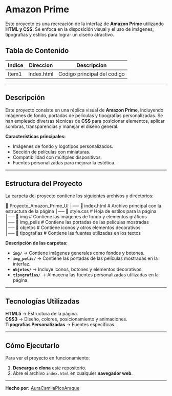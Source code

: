 
#  Amazon Prime

Este proyecto es una recreación de la interfaz de **Amazon Prime** utilizando **HTML y CSS**. Se enfoca en la disposición visual y el uso de imágenes, tipografías y estilos para lograr un diseño atractivo.  

##  Tabla de Contenido  
|Indice | Direccion | Descripcion
|-|-|-|
|Item1 | Index.html | Codigo principal del codigo
---

##  Descripción  

Este proyecto consiste en una réplica visual de **Amazon Prime**, incluyendo imágenes de fondo, portadas de películas y tipografías personalizadas. Se han empleado diversas técnicas de **CSS** para posicionar elementos, aplicar sombras, transparencias y manejar el diseño general.  

 **Características principales:**  
- Imágenes de fondo y logotipos personalizados.  
- Sección de películas con miniaturas.  
- Compatibilidad con múltiples dispositivos.  
- Fuentes personalizadas para mejorar la estética.  

---

##  Estructura del Proyecto  

La carpeta del proyecto contiene los siguientes archivos y directorios:  

📂 Proyecto_Amazon_Prime_UI │── 📄 index.html # Archivo principal con la estructura de la página
│── 🎨 style.css # Hoja de estilos para la página  
│── 📂 img # Contiene las imágenes de fondo y elementos gráficos  
│── 📂 img_pelis # Contiene las portadas de las películas mostradas  
│── 📂 objetos # Contiene iconos y otros elementos decorativos  
│── 📂 tipografias # Contiene las fuentes utilizadas en los textos



 **Descripción de las carpetas:**  
- **`img/`** → Contiene imágenes generales como fondos y botones.  
- **`img_pelis/`** → Contiene las portadas de las películas mostradas en la interfaz.  
- **`objetos/`** → Incluye iconos, botones y elementos decorativos.  
- **`tipografias/`** → Almacena las fuentes personalizadas utilizadas en la página.  

---

##  Tecnologías Utilizadas  

 **HTML5** → Estructura de la página.  
 **CSS3** → Diseño, colores, posicionamiento y animaciones.  
 **Tipografías Personalizadas** → Fuentes específicas.  

---

## Cómo Ejecutarlo  

Para ver el proyecto en funcionamiento:  

1. **Descarga o clona** este repositorio.  
2. Abre el archivo `index.html` en cualquier **navegador web**.  

---

**Hecho por:** [AuraCamilaPicoAraque](https://github.com/AuraCamilaPicoAraque)  
